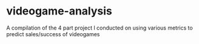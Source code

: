 # videogame-analysis
A compilation of the 4 part project I conducted on using various metrics to predict sales/success of videogames

